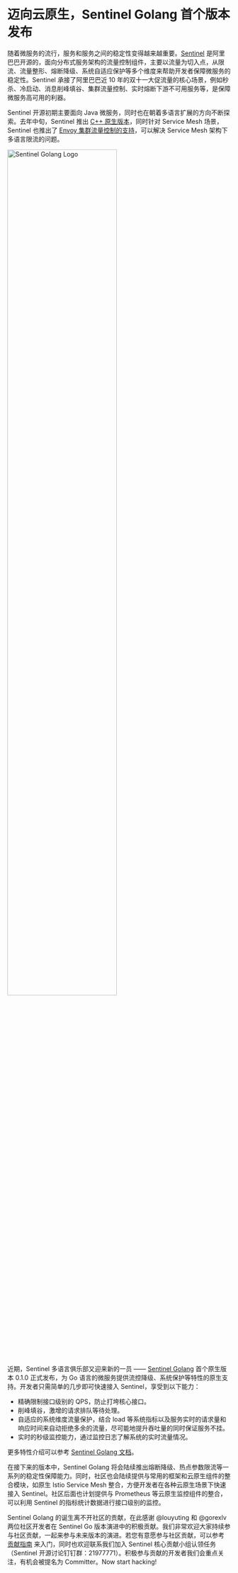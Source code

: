 # 迈向云原生，Sentinel Golang 首个版本发布

随着微服务的流行，服务和服务之间的稳定性变得越来越重要。[Sentinel](https://github.com/alibaba/Sentinel) 是阿里巴巴开源的，面向分布式服务架构的流量控制组件，主要以流量为切入点，从限流、流量整形、熔断降级、系统自适应保护等多个维度来帮助开发者保障微服务的稳定性。Sentinel 承接了阿里巴巴近 10 年的双十一大促流量的核心场景，例如秒杀、冷启动、消息削峰填谷、集群流量控制、实时熔断下游不可用服务等，是保障微服务高可用的利器。

Sentinel 开源初期主要面向 Java 微服务，同时也在朝着多语言扩展的方向不断探索。去年中旬，Sentinel 推出 [C++ 原生版本](https://github.com/alibaba/sentinel-cpp)，同时针对 Service Mesh 场景，Sentinel 也推出了 [Envoy 集群流量控制的支持](https://github.com/alibaba/Sentinel/tree/master/sentinel-cluster/sentinel-cluster-server-envoy-rls)，可以解决 Service Mesh 架构下多语言限流的问题。

<img src="https://user-images.githubusercontent.com/9434884/74398114-87730100-4e51-11ea-9267-288cbc71b508.png" alt="Sentinel Golang Logo" height="70%" width="70%">

近期，Sentinel 多语言俱乐部又迎来新的一员 —— [Sentinel Golang](https://github.com/sentinel-group/sentinel-golang) 首个原生版本 0.1.0 正式发布，为 Go 语言的微服务提供流控降级、系统保护等特性的原生支持。开发者只需简单的几步即可快速接入 Sentinel，享受到以下能力：

- 精确限制接口级别的 QPS，防止打垮核心接口。
- 削峰填谷，激增的请求排队等待处理。
- 自适应的系统维度流量保护，结合 load 等系统指标以及服务实时的请求量和响应时间来自动拒绝多余的流量，尽可能地提升吞吐量的同时保证服务不挂。
- 实时的秒级监控能力，通过监控日志了解系统的实时流量情况。

更多特性介绍可以参考 [Sentinel Golang 文档](https://github.com/sentinel-group/sentinel-golang/wiki/%E5%A6%82%E4%BD%95%E4%BD%BF%E7%94%A8)。

在接下来的版本中，Sentinel Golang 将会陆续推出熔断降级、热点参数限流等一系列的稳定性保障能力。同时，社区也会陆续提供与常用的框架和云原生组件的整合模块，如原生 Istio Service Mesh 整合，方便开发者在各种云原生场景下快速接入 Sentinel。社区后面也计划提供与 Prometheus 等云原生监控组件的整合，可以利用 Sentinel 的指标统计数据进行接口级别的监控。

Sentinel Golang 的诞生离不开社区的贡献，在此感谢 @louyuting 和 @gorexlv 两位社区开发者在 Sentinel Go 版本演进中的积极贡献。我们非常欢迎大家持续参与社区贡献，一起来参与未来版本的演进。若您有意愿参与社区贡献，可以参考 [贡献指南](https://github.com/alibaba/Sentinel/issues/391) 来入门，同时也欢迎联系我们加入 Sentinel 核心贡献小组认领任务（Sentinel 开源讨论钉钉群：21977771）。积极参与贡献的开发者我们会重点关注，有机会被提名为 Committer。Now start hacking!